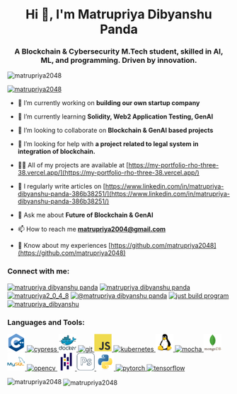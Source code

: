 <h1 align="center">Hi 👋, I'm Matrupriya Dibyanshu Panda</h1>
<h3 align="center">A Blockchain & Cybersecurity M.Tech student, skilled in AI, ML, and programming. Driven by innovation.</h3>

<p align="left"> <img src="https://komarev.com/ghpvc/?username=matrupriya2048&label=Profile%20views&color=0e75b6&style=flat" alt="matrupriya2048" /> </p>

<p align="left"> <a href="https://github.com/ryo-ma/github-profile-trophy"><img src="https://github-profile-trophy.vercel.app/?username=matrupriya2048" alt="matrupriya2048" /></a> </p>

- 🔭 I’m currently working on **building our own startup company**

- 🌱 I’m currently learning **Solidity, Web2 Application Testing, GenAI**

- 👯 I’m looking to collaborate on **Blockchain & GenAI based projects**

- 🤝 I’m looking for help with **a project related to legal system in integration of blockchain.**

- 👨‍💻 All of my projects are available at [https://my-portfolio-rho-three-38.vercel.app/](https://my-portfolio-rho-three-38.vercel.app/)

- 📝 I regularly write articles on [https://www.linkedin.com/in/matrupriya-dibyanshu-panda-386b38251/](https://www.linkedin.com/in/matrupriya-dibyanshu-panda-386b38251/)

- 💬 Ask me about **Future of Blockchain & GenAI**

- 📫 How to reach me **matrupriya2004@gmail.com**

- 📄 Know about my experiences [https://github.com/matrupriya2048](https://github.com/matrupriya2048)

<h3 align="left">Connect with me:</h3>
<p align="left">
<a href="https://linkedin.com/in/matrupriya dibyanshu panda" target="blank"><img align="center" src="https://raw.githubusercontent.com/rahuldkjain/github-profile-readme-generator/master/src/images/icons/Social/linked-in-alt.svg" alt="matrupriya dibyanshu panda" height="30" width="40" /></a>
<a href="https://fb.com/matrupriya dibyanshu panda" target="blank"><img align="center" src="https://raw.githubusercontent.com/rahuldkjain/github-profile-readme-generator/master/src/images/icons/Social/facebook.svg" alt="matrupriya dibyanshu panda" height="30" width="40" /></a>
<a href="https://instagram.com/matrupriya2_0_4_8" target="blank"><img align="center" src="https://raw.githubusercontent.com/rahuldkjain/github-profile-readme-generator/master/src/images/icons/Social/instagram.svg" alt="matrupriya2_0_4_8" height="30" width="40" /></a>
<a href="https://medium.com/@matrupriya dibyanshu panda" target="blank"><img align="center" src="https://raw.githubusercontent.com/rahuldkjain/github-profile-readme-generator/master/src/images/icons/Social/medium.svg" alt="@matrupriya dibyanshu panda" height="30" width="40" /></a>
<a href="https://www.youtube.com/c/just build program" target="blank"><img align="center" src="https://raw.githubusercontent.com/rahuldkjain/github-profile-readme-generator/master/src/images/icons/Social/youtube.svg" alt="just build program" height="30" width="40" /></a>
<a href="https://www.leetcode.com/matrupriya_dibyanshu" target="blank"><img align="center" src="https://raw.githubusercontent.com/rahuldkjain/github-profile-readme-generator/master/src/images/icons/Social/leet-code.svg" alt="matrupriya_dibyanshu" height="30" width="40" /></a>
</p>

<h3 align="left">Languages and Tools:</h3>
<p align="left"> <a href="https://www.w3schools.com/cpp/" target="_blank" rel="noreferrer"> <img src="https://raw.githubusercontent.com/devicons/devicon/master/icons/cplusplus/cplusplus-original.svg" alt="cplusplus" width="40" height="40"/> </a> <a href="https://www.cypress.io" target="_blank" rel="noreferrer"> <img src="https://raw.githubusercontent.com/simple-icons/simple-icons/6e46ec1fc23b60c8fd0d2f2ff46db82e16dbd75f/icons/cypress.svg" alt="cypress" width="40" height="40"/> </a> <a href="https://www.docker.com/" target="_blank" rel="noreferrer"> <img src="https://raw.githubusercontent.com/devicons/devicon/master/icons/docker/docker-original-wordmark.svg" alt="docker" width="40" height="40"/> </a> <a href="https://git-scm.com/" target="_blank" rel="noreferrer"> <img src="https://www.vectorlogo.zone/logos/git-scm/git-scm-icon.svg" alt="git" width="40" height="40"/> </a> <a href="https://developer.mozilla.org/en-US/docs/Web/JavaScript" target="_blank" rel="noreferrer"> <img src="https://raw.githubusercontent.com/devicons/devicon/master/icons/javascript/javascript-original.svg" alt="javascript" width="40" height="40"/> </a> <a href="https://kubernetes.io" target="_blank" rel="noreferrer"> <img src="https://www.vectorlogo.zone/logos/kubernetes/kubernetes-icon.svg" alt="kubernetes" width="40" height="40"/> </a> <a href="https://www.linux.org/" target="_blank" rel="noreferrer"> <img src="https://raw.githubusercontent.com/devicons/devicon/master/icons/linux/linux-original.svg" alt="linux" width="40" height="40"/> </a> <a href="https://mochajs.org" target="_blank" rel="noreferrer"> <img src="https://www.vectorlogo.zone/logos/mochajs/mochajs-icon.svg" alt="mocha" width="40" height="40"/> </a> <a href="https://www.mongodb.com/" target="_blank" rel="noreferrer"> <img src="https://raw.githubusercontent.com/devicons/devicon/master/icons/mongodb/mongodb-original-wordmark.svg" alt="mongodb" width="40" height="40"/> </a> <a href="https://www.mysql.com/" target="_blank" rel="noreferrer"> <img src="https://raw.githubusercontent.com/devicons/devicon/master/icons/mysql/mysql-original-wordmark.svg" alt="mysql" width="40" height="40"/> </a> <a href="https://opencv.org/" target="_blank" rel="noreferrer"> <img src="https://www.vectorlogo.zone/logos/opencv/opencv-icon.svg" alt="opencv" width="40" height="40"/> </a> <a href="https://pandas.pydata.org/" target="_blank" rel="noreferrer"> <img src="https://raw.githubusercontent.com/devicons/devicon/2ae2a900d2f041da66e950e4d48052658d850630/icons/pandas/pandas-original.svg" alt="pandas" width="40" height="40"/> </a> <a href="https://www.photoshop.com/en" target="_blank" rel="noreferrer"> <img src="https://raw.githubusercontent.com/devicons/devicon/master/icons/photoshop/photoshop-line.svg" alt="photoshop" width="40" height="40"/> </a> <a href="https://www.python.org" target="_blank" rel="noreferrer"> <img src="https://raw.githubusercontent.com/devicons/devicon/master/icons/python/python-original.svg" alt="python" width="40" height="40"/> </a> <a href="https://pytorch.org/" target="_blank" rel="noreferrer"> <img src="https://www.vectorlogo.zone/logos/pytorch/pytorch-icon.svg" alt="pytorch" width="40" height="40"/> </a> <a href="https://www.tensorflow.org" target="_blank" rel="noreferrer"> <img src="https://www.vectorlogo.zone/logos/tensorflow/tensorflow-icon.svg" alt="tensorflow" width="40" height="40"/> </a> </p>

<p><img align="left" src="https://github-readme-stats.vercel.app/api/top-langs?username=matrupriya2048&show_icons=true&locale=en&layout=compact" alt="matrupriya2048" /></p>

<p>&nbsp;<img align="center" src="https://github-readme-stats.vercel.app/api?username=matrupriya2048&show_icons=true&locale=en" alt="matrupriya2048" /></p>
